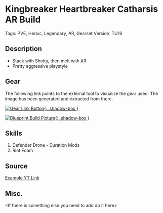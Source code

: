 # Kingbreaker Heartbreaker Catharsis AR Build 

Tags: PVE, Heroic, Legendary, AR, Gearset
Version: TU16

## Description

* Stack with Shotty, then melt with AR
* Pretty aggressive playstyle

## Gear

The following link points to the external tool to visualize the gear used.
The image has been generated and extracted from there.

[![Gear Link Button]({{site.baseurl}}/assets/images/gear-button.png){: .shadow-box }](https://mxswat.github.io/mx-division-builds/#/CwVgtAzAnG4ExgIxLsMAGDX0C4TIiwWUTkMwoz0PLGJQUopzgUPqeytEiK89zAafAdhYg0aROmII4ANjDBMADnBMcieQinpk8RaNypCidfwu4QQA)

[![Blueprint Build Picture]({{site.baseurl}}/assets/images/Kingbreaker-Heartbreaker-Catharsis.jpg){: .shadow-box }]({{site.baseurl}}/assets/images/Kingbreaker-Heartbreaker-Catharsis.jpg)

## Skills

1. Defender Drone - Duration Mods
2. Riot Foam

## Source

[Example YT Link](https://youtu.be/4iazlXuqUUg?t=44)

## Misc.

\<If there is something else you need to add do it here>